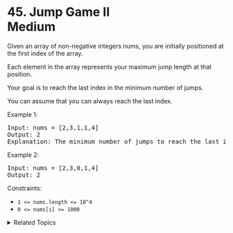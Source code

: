 # 45. Jump Game II<br> Medium

Given an array of non-negative integers nums, you are initially positioned at the first index of the array.

Each element in the array represents your maximum jump length at that position.

Your goal is to reach the last index in the minimum number of jumps.

You can assume that you can always reach the last index.

Example 1:

<pre>
Input: nums = [2,3,1,1,4]
Output: 2
Explanation: The minimum number of jumps to reach the last index is 2. Jump 1 step from index 0 to 1, then 3 steps to the last index.
</pre>

Example 2:

<pre>
Input: nums = [2,3,0,1,4]
Output: 2
</pre>

Constraints:

- `1 <= nums.length <= 10^4`
- `0 <= nums[i] <= 1000`

<details>

<summary> Related Topics </summary>

-   `Dynamic Programming`

</details>